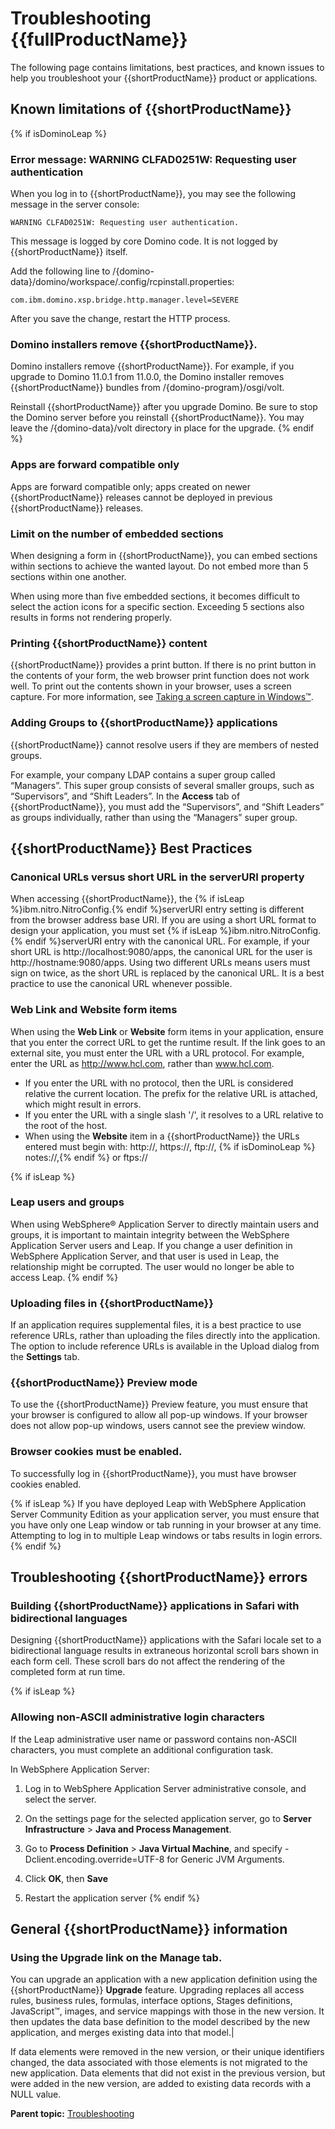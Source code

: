 # Troubleshooting {{fullProductName}} 

The following page contains limitations, best practices, and known issues to help you troubleshoot your {{shortProductName}} product or applications.

## Known limitations of {{shortProductName}}

{% if isDominoLeap %}
### Error message: WARNING CLFAD0251W: Requesting user authentication

When you log in to {{shortProductName}}, you may see the following message in the server console:

```
WARNING CLFAD0251W: Requesting user authentication.
```

This message is logged by core Domino code. It is not logged by {{shortProductName}} itself.

Add the following line to /{domino-data}/domino/workspace/.config/rcpinstall.properties:

```
com.ibm.domino.xsp.bridge.http.manager.level=SEVERE
```

After you save the change, restart the HTTP process.

### Domino installers remove {{shortProductName}}.

Domino installers remove {{shortProductName}}. For example, if you upgrade to Domino 11.0.1 from 11.0.0, the Domino installer removes {{shortProductName}} bundles from /{domino-program}/osgi/volt.

Reinstall {{shortProductName}} after you upgrade Domino. Be sure to stop the Domino server before you reinstall {{shortProductName}}. You may leave the /{domino-data}/volt directory in place for the upgrade.
{% endif %}

### Apps are forward compatible only

Apps are forward compatible only; apps created on newer {{shortProductName}} releases cannot be deployed in previous {{shortProductName}} releases.

### Limit on the number of embedded sections

When designing a form in {{shortProductName}}, you can embed sections within sections to achieve the wanted layout. Do not embed more than 5 sections within one another.

When using more than five embedded sections, it becomes difficult to select the action icons for a specific section. Exceeding 5 sections also results in forms not rendering properly.

### Printing {{shortProductName}} content

{{shortProductName}} provides a print button. If there is no print button in the contents of your form, the web browser print function does not work well. To print out the contents shown in your browser, uses a screen capture. For more information, see [Taking a screen capture in Windows™](http://windows.microsoft.com/en-US/windows-vista/Take-a-screen-capture-print-screen).

### Adding Groups to {{shortProductName}} applications

{{shortProductName}} cannot resolve users if they are members of nested groups.

For example, your company LDAP contains a super group called “Managers”. This super group consists of several smaller groups, such as “Supervisors”, and “Shift Leaders”. In the **Access** tab of {{shortProductName}}, you must add the “Supervisors”, and “Shift Leaders” as groups individually, rather than using the “Managers” super group.

## {{shortProductName}} Best Practices

### Canonical URLs versus short URL in the serverURI property

When accessing {{shortProductName}}, the {% if isLeap %}ibm.nitro.NitroConfig.{% endif %}serverURI entry setting is different from the browser address base URI. If you are using a short URL format to design your application, you must set {% if isLeap %}ibm.nitro.NitroConfig.{% endif %}serverURI entry with the canonical URL. For example, if your short URL is http://localhost:9080/apps, the canonical URL for the user is http://hostname:9080/apps. Using two different URLs means users must sign on twice, as the short URL is replaced by the canonical URL. It is a best practice to use the canonical URL whenever possible.

### **Web Link** and **Website** form items

When using the **Web Link** or **Website** form items in your application, ensure that you enter the correct URL to get the runtime result. If the link goes to an external site, you must enter the URL with a URL protocol. For example, enter the URL as http://www.hcl.com, rather than www.hcl.com.

- If you enter the URL with no protocol, then the URL is considered relative the current location. The prefix for the relative URL is attached, which might result in errors.
- If you enter the URL with a single slash '/', it resolves to a URL relative to the root of the host.
- When using the **Website** item in a {{shortProductName}} the URLs entered must begin with: http://, https://, ftp://, {% if isDominoLeap %} notes://,{% endif %} or ftps://

{% if isLeap %}
### Leap users and groups

When using WebSphere® Application Server to directly maintain users and groups, it is important to maintain integrity between the WebSphere Application Server users and Leap. If you change a user definition in WebSphere Application Server, and that user is used in Leap, the relationship might be corrupted. The user would no longer be able to access Leap.
{% endif %}

### Uploading files in {{shortProductName}}

If an application requires supplemental files, it is a best practice to use reference URLs, rather than uploading the files directly into the application. The option to include reference URLs is available in the Upload dialog from the **Settings** tab.

### {{shortProductName}} Preview mode

To use the {{shortProductName}} Preview feature, you must ensure that your browser is configured to allow all pop-up windows. If your browser does not allow pop-up windows, users cannot see the preview window.

### Browser cookies must be enabled.

To successfully log in {{shortProductName}}, you must have browser cookies enabled. 

{% if isLeap %}
If you have deployed Leap with WebSphere Application Server Community Edition as your application server, you must ensure that you have only one Leap window or tab running in your browser at any time. Attempting to log in to multiple Leap windows or tabs results in login errors.
{% endif %}

## Troubleshooting {{shortProductName}} errors

### Building {{shortProductName}} applications in Safari with bidirectional languages

Designing {{shortProductName}} applications with the Safari locale set to a bidirectional language results in extraneous horizontal scroll bars shown in each form cell. These scroll bars do not affect the rendering of the completed form at run time.

{% if isLeap %}
### Allowing non-ASCII administrative login characters

If the Leap administrative user name or password contains non-ASCII characters, you must complete an additional configuration task.

In WebSphere Application Server:

1.  Log in to WebSphere Application Server administrative console, and select the server.

2.  On the settings page for the selected application server, go to **Server Infrastructure** \> **Java and Process Management**.

3.  Go to **Process Definition** \> **Java Virtual Machine**, and specify -Dclient.encoding.override=UTF-8 for Generic JVM Arguments.

4.  Click **OK**, then **Save**

5.  Restart the application server
{% endif %}

## General {{shortProductName}} information

### Using the **Upgrade** link on the **Manage** tab.

You can upgrade an application with a new application definition using the {{shortProductName}} **Upgrade** feature. Upgrading replaces all access rules, business rules, formulas, interface options, Stages definitions, JavaScript™, images, and service mappings with those in the new version. It then updates the data base definition to the model described by the new application, and merges existing data into that model.|

If data elements were removed in the new version, or their unique identifiers changed, the data associated with those elements is not migrated to the new application. Data elements that did not exist in the previous version, but were added in the new version, are added to existing data records with a NULL value.

**Parent topic:** [Troubleshooting](tr_troubleshooting_toc.md)

